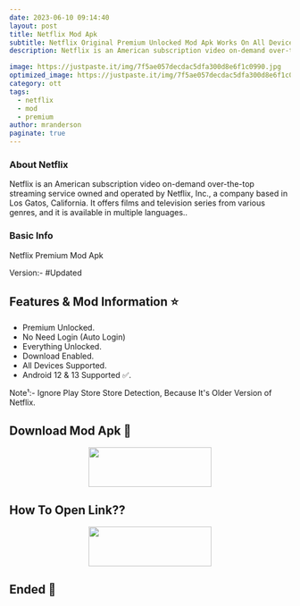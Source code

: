 ```yaml
---
date: 2023-06-10 09:14:40
layout: post
title: Netflix Mod Apk 
subtitle: Netflix Original Premium Unlocked Mod Apk Works On All Devices.
description: Netflix is an American subscription video on-demand over-the-top streaming service owned and operated by Netflix, Inc., a company based in Los Gatos, California. It offers films and television series from various genres, and it is available in multiple languages.

image: https://justpaste.it/img/7f5ae057decdac5dfa300d8e6f1c0990.jpg
optimized_image: https://justpaste.it/img/7f5ae057decdac5dfa300d8e6f1c0990.jpg
category: ott
tags:
  - netflix
  - mod
  - premium 
author: mranderson
paginate: true
---
```


### About Netflix 
Netflix is an American subscription video on-demand over-the-top streaming service owned and operated by Netflix, Inc., a company based in Los Gatos, California. It offers films and television series from various genres, and it is available in multiple languages..

### Basic Info
Netflix Premium Mod Apk

Version:-  #Updated


<!--page-->

## Features & Mod Information ⭐

- Premium Unlocked.
- No Need Login (Auto Login)
- Everything Unlocked.
- Download Enabled.
- All Devices Supported.
- Android 12 & 13 Supported ✅.

Note¹:- Ignore Play Store Store Detection, Because It's Older Version of Netflix.


## Download Mod Apk 📩

<p align="center"><a href="http://surl.li/hwaps"><img src="https://img.shields.io/badge/Download-Now-black?&style=for-the-badge&logo=download" width="220" height="70.45"></a></p>


## How To Open Link??

<p align="center"><a href="https://t.me/HowToRedirect/9"><img src="https://img.shields.io/badge/HowToOpen-Link-black?&style=for-the-badge&logo=telegram" width="220" height="70.45"></a></p>

## Ended 👀